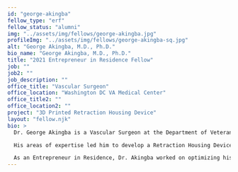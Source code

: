 ```yaml
---
id: "george-akingba"
fellow_type: "erf"
fellow_status: "alumni"
img: "../assets/img/fellows/george-akingba.jpg"
profileImg: "../assets/img/fellows/george-akingba-sq.jpg"
alt: "George Akingba, M.D., Ph.D."
bio_name: "George Akingba, M.D., Ph.D."
title: "2021 Entrepreneur in Residence Fellow"
job: ""
job2: ""
job_description: ""
office_title: "Vascular Surgeon"
office_location: "Washington DC VA Medical Center"
office_title2: ""
office_location2: ""
project: "3D Printed Retraction Housing Device"
layout: "fellow.njk"
bio: >
  Dr. George Akingba is a Vascular Surgeon at the Department of Veterans Affairs Washington D.C. Healthcare System. Thanks to his background in medicine and biomedical engineering, Dr. Akingba shares a passion for finding innovative engineering solutions to solve clinical challenges.  

  His areas of expertise led him to develop a Retraction Housing Device (RHoD) that uses three-dimensional printing (3DP) technology to effectively reduce interventional procedural time, sedation requirements, overall costs associated with performing complex interventional procedures, and indirectly reduce radiation exposure.  

  As an Entrepreneur in Residence, Dr. Akingba worked on optimizing his patented device to be tested for real-world impact.
---
```

